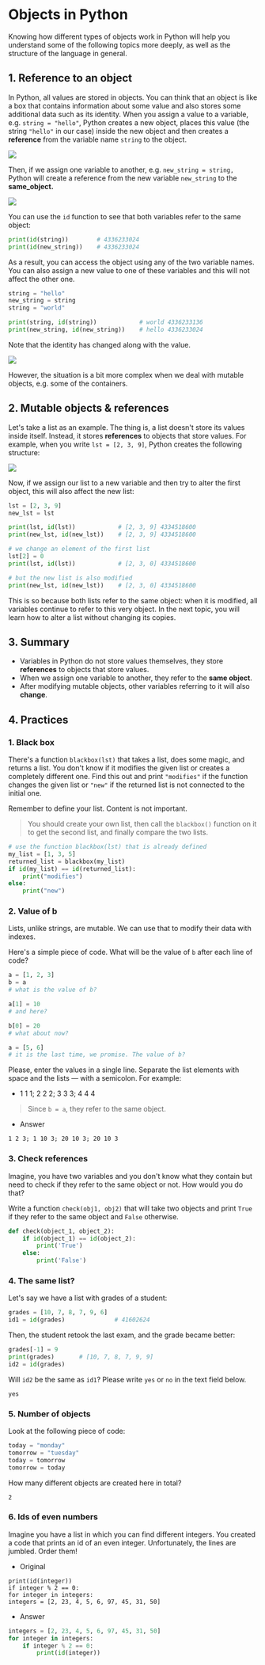 # Objects in Python
Knowing how different types of objects work in Python will help you understand some of the following topics more deeply, as well as the structure of the language in general.

## 1. Reference to an object
In Python, all values are stored in objects.
You can think that an object is like a box that contains information about some value and also stores some additional data such as its identity.
When you assign a value to a variable, e.g. `string = "hello"`, Python creates a new object, places this value (the string `"hello"` in our case) inside the new object and then creates a **reference** from the variable name `string` to the object.

![](https://ucarecdn.com/657a40a1-4ae3-44a2-b484-caaa762c635d/)

Then, if we assign one variable to another, e.g. `new_string = string,` Python will create a reference from the new variable `new_string` to the **same_object.**

![](https://ucarecdn.com/facfeced-a7b5-47b2-9e94-cc241fe3aac0/)

You can use the `id` function to see that both variables refer to the same object:
```python
print(id(string))        # 4336233024
print(id(new_string))    # 4336233024
```
As a result, you can access the object using any of the two variable names.
You can also assign a new value to one of these variables and this will not affect the other one.

```python
string = "hello"
new_string = string
string = "world"

print(string, id(string))            # world 4336233136
print(new_string, id(new_string))    # hello 4336233024
```
Note that the identity has changed along with the value.

![](https://ucarecdn.com/7f9aff54-a941-4cff-89cc-a76ddb3a1a4e/)

However, the situation is a bit more complex when we deal with mutable objects, e.g. some of the containers.

## 2. Mutable objects & references
Let's take a list as an example.
The thing is, a list doesn't store its values inside itself.
Instead, it stores **references** to objects that store values.
For example, when you write `lst = [2, 3, 9]`, Python creates the following structure:

![](https://ucarecdn.com/422bb28f-ef2f-4a8a-9326-651fd26a7ccd/)

Now, if we assign our list to a new variable and then try to alter the first object, this will also affect the new list:
```python
lst = [2, 3, 9]
new_lst = lst

print(lst, id(lst))            # [2, 3, 9] 4334518600
print(new_lst, id(new_lst))    # [2, 3, 9] 4334518600

# we change an element of the first list
lst[2] = 0
print(lst, id(lst))            # [2, 3, 0] 4334518600

# but the new list is also modified
print(new_lst, id(new_lst))    # [2, 3, 0] 4334518600
```

This is so because both lists refer to the same object: when it is modified, all variables continue to refer to this very object.
In the next topic, you will learn how to alter a list without changing its copies.

## 3. Summary
- Variables in Python do not store values themselves, they store **references** to objects that store values.
- When we assign one variable to another, they refer to the **same object**.
- After modifying mutable objects, other variables referring to it will also **change**.

## 4. Practices
### 1. Black box
There's a function `blackbox(lst)` that takes a list, does some magic, and returns a list.
You don't know if it modifies the given list or creates a completely different one.
Find this out and print `"modifies"` if the function changes the given list or `"new"` if the returned list is not connected to the initial one.

Remember to define your list.
Content is not important.

> You should create your own list, then call the `blackbox()` function on it to get the second list, and finally compare the two lists.

```python
# use the function blackbox(lst) that is already defined
my_list = [1, 3, 5]
returned_list = blackbox(my_list)
if id(my_list) == id(returned_list):
    print("modifies")
else:
    print("new")
```

### 2. Value of b
Lists, unlike strings, are mutable.
We can use that to modify their data with indexes.

Here's a simple piece of code.
What will be the value of `b` after each line of code?
```python
a = [1, 2, 3]
b = a
# what is the value of b?

a[1] = 10
# and here?

b[0] = 20
# what about now?

a = [5, 6]
# it is the last time, we promise. The value of b?
```

Please, enter the values in a single line. Separate the list elements with space and the lists — with a semicolon.
For example:
- 1 1 1; 2 2 2; 3 3 3; 4 4 4

> Since `b = a`, they refer to the same object.

- Answer
```
1 2 3; 1 10 3; 20 10 3; 20 10 3
```

### 3. Check references
Imagine, you have two variables and you don't know what they contain but need to check if they refer to the same object or not.
How would you do that?

Write a function `check(obj1, obj2)` that will take two objects and print `True` if they refer to the same object and `False` otherwise.

```python
def check(object_1, object_2):
    if id(object_1) == id(object_2):
        print('True')
    else:
        print('False')
```
### 4. The same list?
Let's say we have a list with grades of a student:
```python
grades = [10, 7, 8, 7, 9, 6]
id1 = id(grades)              # 41602624
```
Then, the student retook the last exam, and the grade became better:
```python
grades[-1] = 9
print(grades)       # [10, 7, 8, 7, 9, 9]
id2 = id(grades)
```
Will `id2` be the same as `id1`?
Please write `yes` or `no` in the text field below.
```
yes
```

### 5. Number of objects
Look at the following piece of code:
```python
today = "monday"
tomorrow = "tuesday"
today = tomorrow
tomorrow = today
```
How many different objects are created here in total?
```
2
```

### 6. Ids of even numbers
Imagine you have a list in which you can find different integers.
You created a code that prints an id of an even integer.
Unfortunately, the lines are jumbled. 
Order them!
- Original
```
print(id(integer))
if integer % 2 == 0:
for integer in integers:
integers = [2, 23, 4, 5, 6, 97, 45, 31, 50]
```

- Answer
```python
integers = [2, 23, 4, 5, 6, 97, 45, 31, 50]
for integer in integers:
    if integer % 2 == 0:
        print(id(integer))
```

